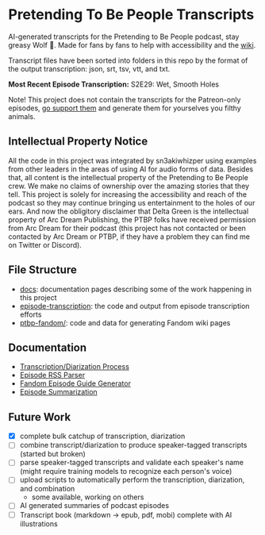 # Pretending To Be People Transcripts

AI-generated transcripts for the Pretending to Be People podcast, stay greasy Wolf 🐺. Made for fans by fans to help with accessibility and the [wiki](https://pretending-to-be-people.fandom.com/f).

Transcript files have been sorted into folders in this repo by the format of the output transcription: json, srt, tsv, vtt, and txt.

**Most Recent Episode Transcription:** S2E29: Wet, Smooth Holes

Note! This project does not contain the transcripts for the Patreon-only episodes, [go support them](https://www.patreon.com/pretendingpod/posts) and generate them for yourselves you filthy animals.

## Intellectual Property Notice

All the code in this project was integrated by sn3akiwhizper using examples from other leaders in the areas of using AI for audio forms of data. Besides that, all content is the intellectual property of the Pretending to Be People crew. We make no claims of ownership over the amazing stories that they tell. This project is solely for increasing the accessibility and reach of the podcast so they may continue bringing us entertainment to the holes of our ears. And now the obligitory disclaimer that Delta Green is the intellectual property of Arc Dream Publishing, the PTBP folks have received permission from Arc Dream for their podcast (this project has not contacted or been contacted by Arc Dream or PTBP, if they have a problem they can find me on Twitter or Discord).

## File Structure

- [docs](./docs): documentation pages describing some of the work happening in this project
- [episode-transcription](./episode-transcription/): the code and output from episode transcription efforts
- [ptbp-fandom/](./ptbp-fandom/): code and data for generating Fandom wiki pages

## Documentation

- [Transcription/Diarization Process](./docs/transcription-diarization.md)
- [Episode RSS Parser](./docs/rss-parser.md)
- [Fandom Episode Guide Generator](./docs/episode-guide.md)
- [Episode Summarization](./docs/episode-summarization.md)

## Future Work

- [X] complete bulk catchup of transcription, diarization
- [ ] combine transcript/diarization to produce speaker-tagged transcripts (started but broken)
- [ ] parse speaker-tagged transcripts and validate each speaker's name (might require training models to recognize each person's voice)
- [ ] upload scripts to automatically perform the transcription, diarization, and combination
  - some available, working on others
- [ ] AI generated summaries of podcast episodes
- [ ] Transcript book (markdown -> epub, pdf, mobi) complete with AI illustrations
